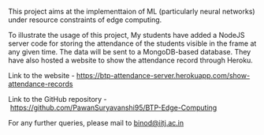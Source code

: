 This project aims at the implementtaion of ML (particularly neural networks) under resource constraints of edge computing.

To illustrate the usage of this project, My students have added a NodeJS server code for storing the attendance of the students visible in the frame at 
any given time. The data will be sent to a MongoDB-based database. They have also hosted a website to show the attendance record through Heroku. 

Link to the website - https://btp-attendance-server.herokuapp.com/show-attendance-records

Link to the GitHub repository - https://github.com/PawanSuryavanshi95/BTP-Edge-Computing

For any further queries, please mail to binod@iitj.ac.in
